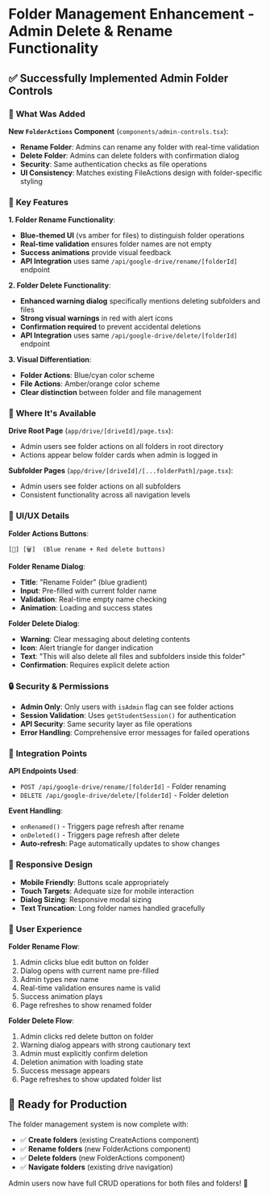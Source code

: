 # Folder Management Enhancement - Admin Delete & Rename Functionality

## ✅ Successfully Implemented Admin Folder Controls

### 🎯 **What Was Added**

**New `FolderActions` Component** (`components/admin-controls.tsx`):
- **Rename Folder**: Admins can rename any folder with real-time validation
- **Delete Folder**: Admins can delete folders with confirmation dialog
- **Security**: Same authentication checks as file operations
- **UI Consistency**: Matches existing FileActions design with folder-specific styling

### 🔧 **Key Features**

**1. Folder Rename Functionality**:
- **Blue-themed UI** (vs amber for files) to distinguish folder operations
- **Real-time validation** ensures folder names are not empty
- **Success animations** provide visual feedback
- **API Integration** uses same `/api/google-drive/rename/[folderId]` endpoint

**2. Folder Delete Functionality**:
- **Enhanced warning dialog** specifically mentions deleting subfolders and files
- **Strong visual warnings** in red with alert icons
- **Confirmation required** to prevent accidental deletions
- **API Integration** uses same `/api/google-drive/delete/[folderId]` endpoint

**3. Visual Differentiation**:
- **Folder Actions**: Blue/cyan color scheme
- **File Actions**: Amber/orange color scheme
- **Clear distinction** between folder and file management

### 📍 **Where It's Available**

**Drive Root Page** (`app/drive/[driveId]/page.tsx`):
- Admin users see folder actions on all folders in root directory
- Actions appear below folder cards when admin is logged in

**Subfolder Pages** (`app/drive/[driveId]/[...folderPath]/page.tsx`):
- Admin users see folder actions on all subfolders
- Consistent functionality across all navigation levels

### 🎨 **UI/UX Details**

**Folder Actions Buttons**:
```
[📝] [🗑️]  (Blue rename + Red delete buttons)
```

**Folder Rename Dialog**:
- **Title**: "Rename Folder" (blue gradient)
- **Input**: Pre-filled with current folder name
- **Validation**: Real-time empty name checking
- **Animation**: Loading and success states

**Folder Delete Dialog**:
- **Warning**: Clear messaging about deleting contents
- **Icon**: Alert triangle for danger indication
- **Text**: "This will also delete all files and subfolders inside this folder"
- **Confirmation**: Requires explicit delete action

### 🔒 **Security & Permissions**

- **Admin Only**: Only users with `isAdmin` flag can see folder actions
- **Session Validation**: Uses `getStudentSession()` for authentication
- **API Security**: Same security layer as file operations
- **Error Handling**: Comprehensive error messages for failed operations

### 🔄 **Integration Points**

**API Endpoints Used**:
- `POST /api/google-drive/rename/[folderId]` - Folder renaming
- `DELETE /api/google-drive/delete/[folderId]` - Folder deletion

**Event Handling**:
- `onRenamed()` - Triggers page refresh after rename
- `onDeleted()` - Triggers page refresh after delete
- **Auto-refresh**: Page automatically updates to show changes

### 📱 **Responsive Design**

- **Mobile Friendly**: Buttons scale appropriately
- **Touch Targets**: Adequate size for mobile interaction
- **Dialog Sizing**: Responsive modal sizing
- **Text Truncation**: Long folder names handled gracefully

### 🎉 **User Experience**

**Folder Rename Flow**:
1. Admin clicks blue edit button on folder
2. Dialog opens with current name pre-filled
3. Admin types new name
4. Real-time validation ensures name is valid
5. Success animation plays
6. Page refreshes to show renamed folder

**Folder Delete Flow**:
1. Admin clicks red delete button on folder
2. Warning dialog appears with strong cautionary text
3. Admin must explicitly confirm deletion
4. Deletion animation with loading state
5. Success message appears
6. Page refreshes to show updated folder list

## 🚀 **Ready for Production**

The folder management system is now complete with:
- ✅ **Create folders** (existing CreateActions component)
- ✅ **Rename folders** (new FolderActions component)  
- ✅ **Delete folders** (new FolderActions component)
- ✅ **Navigate folders** (existing drive navigation)

Admin users now have full CRUD operations for both files and folders! 🎯